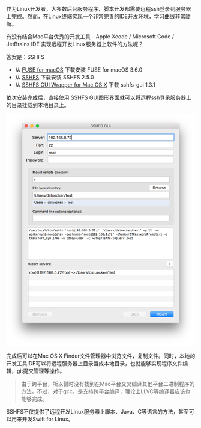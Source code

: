 作为Linux开发者，大多数后台服务程序、脚本开发都需要远程ssh登录到服务器上完成。然而，在Linux终端实现一个非常完善的IDE开发环境，学习曲线非常陡峭。

有没有结合Mac平台优秀的开发工具 - Apple Xcode / Microsoft Code / JetBrains IDE 实现远程开发Linux服务器上软件的方法呢？

答案是：SSHFS

* 从 [FUSE for macOS](https://osxfuse.github.io/) 下载安装 FUSE for macOS 3.6.0
* 从 [SSHFS](https://github.com/osxfuse/sshfs) 下载安装 SSHFS 2.5.0
* 从 [SSHFS GUI Wrapper for Mac OS X](https://github.com/dstuecken/sshfs-gui) 下载 sshfs-gui 1.3.1

依次安装完成后，直接使用 SSHFS GUI图形界面就可以将远程ssh登录服务器上的目录挂载到本地目录上。

![SSHFS](../../img/develop/mac/sshfs.png)

完成后可以在Mac OS X Finder文件管理器中浏览文件，复制文件。同时，本地的开发工具IDE可以将远程服务器上目录当成本地目录，也就能够实现程序文件编辑，git提交管理等操作。

> 由于跨平台，所以暂时没有找到在Mac平台交叉编译其他平台二进制程序的方法。不过，对于gcc，是支持跨平台编译，理论上LLVC等编译器应该也能够完成。

SSHFS不仅提供了远程开发Linux服务器上脚本、Java、C等语言的方法，甚至可以用来开发Swift for Linux。